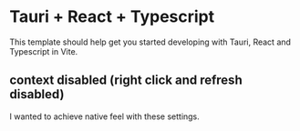# Tauri + React + Typescript

This template should help get you started developing with Tauri, React and Typescript in Vite.

## context disabled (right click and refresh disabled)

I wanted to achieve native feel with these settings. 
